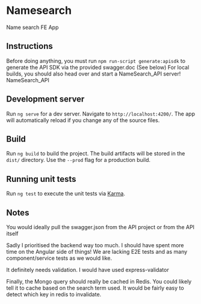 # Namesearch

Name search FE App

## Instructions

Before doing anything, you must run `npm run-script generate:apisdk` to generate the API SDK via the provided swagger.doc (See below)
For local builds, you should also head over and start a NameSearch_API server!
NameSearch_API

## Development server

Run `ng serve` for a dev server. Navigate to `http://localhost:4200/`. The app will automatically reload if you change any of the source files.

## Build

Run `ng build` to build the project. The build artifacts will be stored in the `dist/` directory. Use the `--prod` flag for a production build.

## Running unit tests

Run `ng test` to execute the unit tests via [Karma](https://karma-runner.github.io).


## Notes

You would ideally pull the swagger.json from the API project or from the API itself

Sadly I prioritised the backend way too much. I should have spent more time on the Angular side of things! We are lacking E2E tests and as many component/service tests as we would like.

It definitely needs validation. I would have used express-validator

Finally, the Mongo query should really be cached in Redis. You could likely tell it to cache based on the search term used. It would be fairly easy to detect which key in redis to invalidate.
